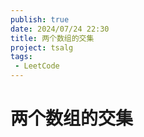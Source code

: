 ```yaml
---
publish: true
date: 2024/07/24 22:30
title: 两个数组的交集
project: tsalg
tags:
 - LeetCode
---
```


# 两个数组的交集
